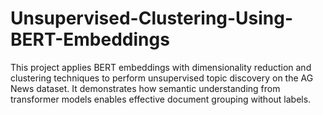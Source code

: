 # Unsupervised-Clustering-Using-BERT-Embeddings
This project applies BERT embeddings with dimensionality reduction and clustering techniques to perform unsupervised topic discovery on the AG News dataset. It demonstrates how semantic understanding from transformer models enables effective document grouping without labels.
